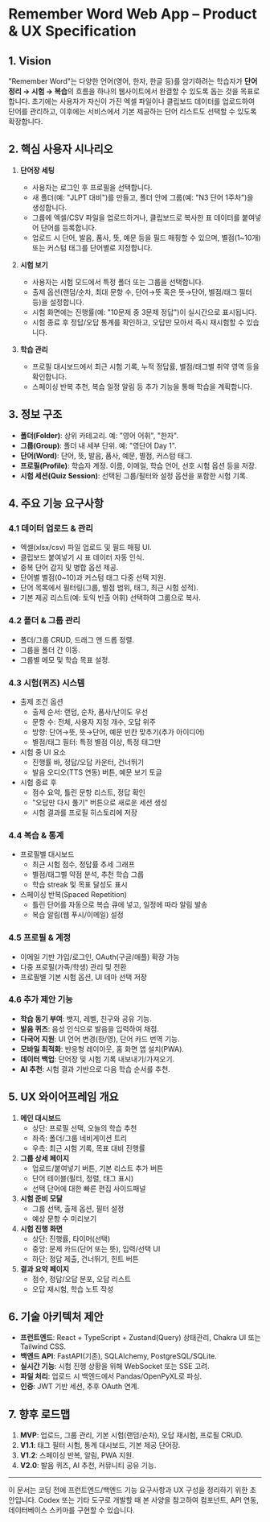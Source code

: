 # Remember Word Web App – Product & UX Specification

## 1. Vision
"Remember Word"는 다양한 언어(영어, 한자, 한글 등)를 암기하려는 학습자가 **단어 정리 → 시험 → 복습**의 흐름을 하나의 웹사이트에서 완결할 수 있도록 돕는 것을 목표로 합니다. 초기에는 사용자가 자신이 가진 엑셀 파일이나 클립보드 데이터를 업로드하여 단어를 관리하고, 이후에는 서비스에서 기본 제공하는 단어 리스트도 선택할 수 있도록 확장합니다.

## 2. 핵심 사용자 시나리오
1. **단어장 세팅**
   - 사용자는 로그인 후 프로필을 선택합니다.
   - 새 폴더(예: "JLPT 대비")를 만들고, 폴더 안에 그룹(예: "N3 단어 1주차")을 생성합니다.
   - 그룹에 엑셀/CSV 파일을 업로드하거나, 클립보드로 복사한 표 데이터를 붙여넣어 단어를 등록합니다.
   - 업로드 시 단어, 발음, 품사, 뜻, 예문 등을 필드 매핑할 수 있으며, 별점(1~10개) 또는 커스텀 태그를 단어별로 지정합니다.

2. **시험 보기**
   - 사용자는 시험 모드에서 특정 폴더 또는 그룹을 선택합니다.
   - 출제 옵션(랜덤/순차, 최대 문항 수, 단어→뜻 혹은 뜻→단어, 별점/태그 필터 등)을 설정합니다.
   - 시험 화면에는 진행률(예: "10문제 중 3문제 정답")이 실시간으로 표시됩니다.
   - 시험 종료 후 정답/오답 통계를 확인하고, 오답만 모아서 즉시 재시험할 수 있습니다.

3. **학습 관리**
   - 프로필 대시보드에서 최근 시험 기록, 누적 정답률, 별점/태그별 취약 영역 등을 확인합니다.
   - 스페이싱 반복 추천, 복습 일정 알림 등 추가 기능을 통해 학습을 계획합니다.

## 3. 정보 구조
- **폴더(Folder)**: 상위 카테고리. 예: "영어 어휘", "한자".
- **그룹(Group)**: 폴더 내 세부 단위. 예: "영단어 Day 1".
- **단어(Word)**: 단어, 뜻, 발음, 품사, 예문, 별점, 커스텀 태그.
- **프로필(Profile)**: 학습자 계정. 이름, 이메일, 학습 언어, 선호 시험 옵션 등을 저장.
- **시험 세션(Quiz Session)**: 선택된 그룹/필터와 설정 옵션을 포함한 시험 기록.

## 4. 주요 기능 요구사항
### 4.1 데이터 업로드 & 관리
- 엑셀(xlsx/csv) 파일 업로드 및 필드 매핑 UI.
- 클립보드 붙여넣기 시 표 데이터 자동 인식.
- 중복 단어 감지 및 병합 옵션 제공.
- 단어별 별점(0~10)과 커스텀 태그 다중 선택 지원.
- 단어 목록에서 필터링(그룹, 별점 범위, 태그, 최근 시험 성적).
- 기본 제공 리스트(예: 토익 빈출 어휘) 선택하여 그룹으로 복사.

### 4.2 폴더 & 그룹 관리
- 폴더/그룹 CRUD, 드래그 앤 드롭 정렬.
- 그룹을 폴더 간 이동.
- 그룹별 메모 및 학습 목표 설정.

### 4.3 시험(퀴즈) 시스템
- 출제 조건 옵션
  - 출제 순서: 랜덤, 순차, 품사/난이도 우선
  - 문항 수: 전체, 사용자 지정 개수, 오답 위주
  - 방향: 단어→뜻, 뜻→단어, 예문 빈칸 맞추기(추가 아이디어)
  - 별점/태그 필터: 특정 별점 이상, 특정 태그만
- 시험 중 UI 요소
  - 진행률 바, 정답/오답 카운터, 건너뛰기
  - 발음 오디오(TTS 연동) 버튼, 예문 보기 토글
- 시험 종료 후
  - 점수 요약, 틀린 문항 리스트, 정답 확인
  - "오답만 다시 풀기" 버튼으로 새로운 세션 생성
  - 시험 결과를 프로필 히스토리에 저장

### 4.4 복습 & 통계
- 프로필별 대시보드
  - 최근 시험 점수, 정답률 추세 그래프
  - 별점/태그별 약점 분석, 추천 학습 그룹
  - 학습 streak 및 목표 달성도 표시
- 스페이싱 반복(Spaced Repetition)
  - 틀린 단어를 자동으로 복습 큐에 넣고, 일정에 따라 알림 발송
  - 복습 알림(웹 푸시/이메일) 설정

### 4.5 프로필 & 계정
- 이메일 기반 가입/로그인, OAuth(구글/애플) 확장 가능
- 다중 프로필(가족/학생) 관리 및 전환
- 프로필별 기본 시험 옵션, UI 테마 선택 저장

### 4.6 추가 제안 기능
- **학습 동기 부여**: 뱃지, 레벨, 친구와 공유 기능.
- **발음 퀴즈**: 음성 인식으로 발음을 입력하여 채점.
- **다국어 지원**: UI 언어 변경(한/영), 단어 카드 번역 기능.
- **모바일 최적화**: 반응형 레이아웃, 홈 화면 앱 설치(PWA).
- **데이터 백업**: 단어장 및 시험 기록 내보내기/가져오기.
- **AI 추천**: 시험 결과 기반으로 다음 학습 순서를 추천.

## 5. UX 와이어프레임 개요
1. **메인 대시보드**
   - 상단: 프로필 선택, 오늘의 학습 추천
   - 좌측: 폴더/그룹 네비게이션 트리
   - 우측: 최근 시험 기록, 목표 대비 진행률
2. **그룹 상세 페이지**
   - 업로드/붙여넣기 버튼, 기본 리스트 추가 버튼
   - 단어 테이블(필터, 정렬, 태그 표시)
   - 선택 단어에 대한 빠른 편집 사이드패널
3. **시험 준비 모달**
   - 그룹 선택, 출제 옵션, 필터 설정
   - 예상 문항 수 미리보기
4. **시험 진행 화면**
   - 상단: 진행률, 타이머(선택)
   - 중앙: 문제 카드(단어 또는 뜻), 입력/선택 UI
   - 하단: 정답 제출, 건너뛰기, 힌트 버튼
5. **결과 요약 페이지**
   - 점수, 정답/오답 분포, 오답 리스트
   - 오답 재시험, 학습 노트 작성

## 6. 기술 아키텍처 제안
- **프런트엔드**: React + TypeScript + Zustand(Query) 상태관리, Chakra UI 또는 Tailwind CSS.
- **백엔드 API**: FastAPI(기존), SQLAlchemy, PostgreSQL/SQLite.
- **실시간 기능**: 시험 진행 상황을 위해 WebSocket 또는 SSE 고려.
- **파일 처리**: 업로드 시 백엔드에서 Pandas/OpenPyXL로 파싱.
- **인증**: JWT 기반 세션, 추후 OAuth 연계.

## 7. 향후 로드맵
1. **MVP**: 업로드, 그룹 관리, 기본 시험(랜덤/순차), 오답 재시험, 프로필 CRUD.
2. **V1.1**: 태그 필터 시험, 통계 대시보드, 기본 제공 단어장.
3. **V1.2**: 스페이싱 반복, 알림, PWA 지원.
4. **V2.0**: 발음 퀴즈, AI 추천, 커뮤니티 공유 기능.

---
이 문서는 코딩 전에 프런트엔드/백엔드 기능 요구사항과 UX 구성을 정리하기 위한 초안입니다. Codex 또는 기타 도구로 개발할 때 본 사양을 참고하여 컴포넌트, API 연동, 데이터베이스 스키마를 구현할 수 있습니다.
